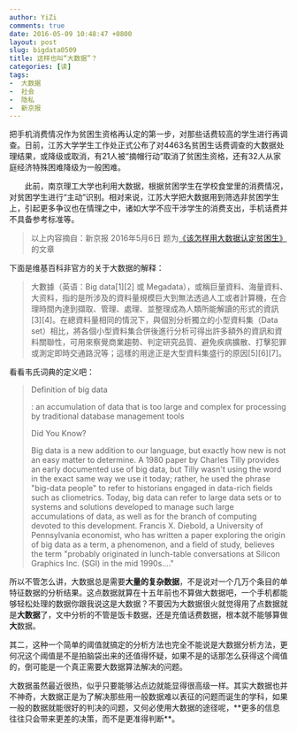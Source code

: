 ```yaml
---
author: YiZi
comments: true
date: 2016-05-09 10:48:47 +0800
layout: post
slug: bigdata0509
title: 这样也叫“大数据”？
categories: [读]
tags:
-  大数据
-  社会
-  隐私
-  新京报
---
```

把手机消费情况作为贫困生资格再认定的第一步，对那些话费较高的学生进行再调查。日前，江苏大学学生工作处正式公布了对4463名贫困生话费调查的大数据处理结果，或降级或取消，有21人被“摘帽行动”取消了贫困生资格，还有32人从家庭经济特殊困难降级为一般困难。

　　此前，南京理工大学也利用大数据，根据贫困学生在学校食堂里的消费情况，对贫困学生进行“主动”识别。相对来说，江苏大学把大数据用到筛选非贫困学生上，引起更多争议也在情理之中，诸如大学不应干涉学生的消费支出，手机话费并不具备参考标准等。
<div class="quote"> <blockquote>
        以上内容摘自：新京报 2016年5月6日 题为<a href="http://bjnews.com.cn/opinion/2016/05/09/402633.html">《该怎样用大数据认定贫困生》</a>的文章
    </blockquote>
</div>
<div class="readreview">
下面是维基百科非官方的关于大数据的解释：
<blockquote>
    大數據（英语：Big data[1][2] 或 Megadata），或稱巨量資料、海量資料、大资料，指的是所涉及的資料量規模巨大到無法透過人工或者計算機，在合理時間內達到擷取、管理、處理、並整理成為人類所能解讀的形式的資訊[3][4]。在總資料量相同的情況下，與個別分析獨立的小型資料集（Data set）相比，將各個小型資料集合併後進行分析可得出許多額外的資訊和資料關聯性，可用來察覺商業趨勢、判定研究品質、避免疾病擴散、打擊犯罪或測定即時交通路況等；這樣的用途正是大型資料集盛行的原因[5][6][7]。
</blockquote>

看看韦氏词典的定义吧：
<blockquote><p>
Definition of big data</p><p>
:  an accumulation of data that is too large and complex for processing by traditional database management tools
</p><p>
Did You Know?</p><p>
Big data is a new addition to our language, but exactly how new is not an easy matter to determine. A 1980 paper by Charles Tilly provides an early documented use of big data, but Tilly wasn't using the word in the exact same way we use it today; rather, he used the phrase "big-data people" to refer to historians engaged in data-rich fields such as cliometrics. Today, big data can refer to large data sets or to systems and solutions developed to manage such large accumulations of data, as well as for the branch of computing devoted to this development. Francis X. Diebold, a University of Pennsylvania economist, who has written a paper exploring the origin of big data as a term, a phenomenon, and a field of study, believes the term "probably originated in lunch-table conversations at Silicon Graphics Inc. (SGI) in the mid 1990s…."</p>
</blockquote>

<p>所以不管怎么讲，大数据总是需要<strong>大量的复杂数据</strong>，不是说对一个几万个条目的单特征数据的分析结果。这点数据就算在十五年前也不算做大数据吧，一个手机都能够轻松处理的数据你跟我说这是大数据？不要因为大数据很火就觉得用了点数据就是<strong>大数据</strong>了，文中分析的不管是饭卡数据，还是充值话费数据，根本就不能够算做<strong>大</strong>数据。</p><p>
其二，这种一个简单的阈值就搞定的分析方法也完全不能说是大数据分析方法，更何况这个阈值是不是拍脑袋出来的还值得怀疑，如果不是的话那怎么获得这个阈值的，倒可能是一个真正需要大数据算法解决的问题。</p><p>
大数据虽然最近很热，似乎只要能够沾点边就能显得很高级一样。其实大数据也并不神奇，大数据正是为了解决那些用一般数据难以表征的问题而诞生的学科，如果一般的数据就能很好的判决的问题，又何必使用大数据的途径呢，**更多的信息往往只会带来更差的决策，而不是更准得判断**。</p>
</div>